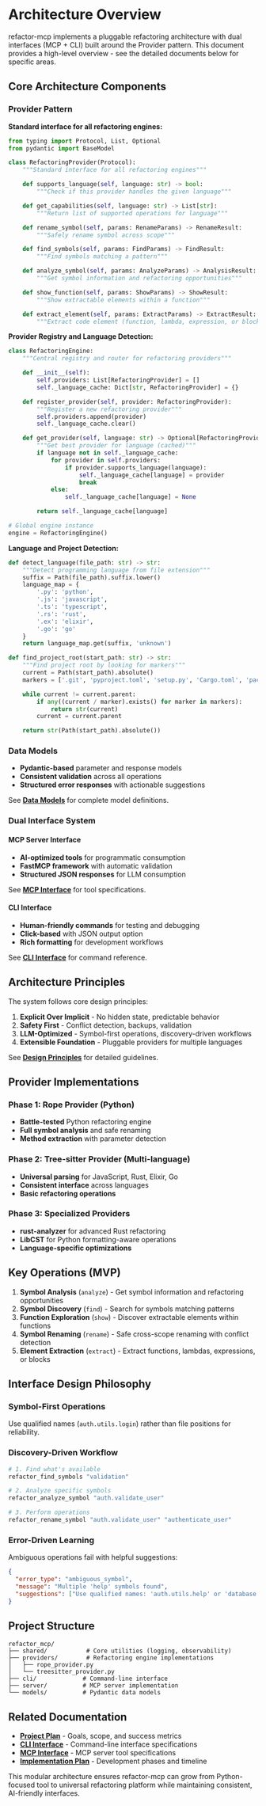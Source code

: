 # Architecture Overview

refactor-mcp implements a pluggable refactoring architecture with dual interfaces (MCP + CLI) built around the Provider pattern. This document provides a high-level overview - see the detailed documents below for specific areas.

## Core Architecture Components

### Provider Pattern

**Standard interface for all refactoring engines:**

```python
from typing import Protocol, List, Optional
from pydantic import BaseModel

class RefactoringProvider(Protocol):
    """Standard interface for all refactoring engines"""

    def supports_language(self, language: str) -> bool:
        """Check if this provider handles the given language"""

    def get_capabilities(self, language: str) -> List[str]:
        """Return list of supported operations for language"""

    def rename_symbol(self, params: RenameParams) -> RenameResult:
        """Safely rename symbol across scope"""

    def find_symbols(self, params: FindParams) -> FindResult:
        """Find symbols matching a pattern"""

    def analyze_symbol(self, params: AnalyzeParams) -> AnalysisResult:
        """Get symbol information and refactoring opportunities"""

    def show_function(self, params: ShowParams) -> ShowResult:
        """Show extractable elements within a function"""

    def extract_element(self, params: ExtractParams) -> ExtractResult:
        """Extract code element (function, lambda, expression, or block)"""
```

**Provider Registry and Language Detection:**

```python
class RefactoringEngine:
    """Central registry and router for refactoring providers"""

    def __init__(self):
        self.providers: List[RefactoringProvider] = []
        self._language_cache: Dict[str, RefactoringProvider] = {}

    def register_provider(self, provider: RefactoringProvider):
        """Register a new refactoring provider"""
        self.providers.append(provider)
        self._language_cache.clear()

    def get_provider(self, language: str) -> Optional[RefactoringProvider]:
        """Get best provider for language (cached)"""
        if language not in self._language_cache:
            for provider in self.providers:
                if provider.supports_language(language):
                    self._language_cache[language] = provider
                    break
            else:
                self._language_cache[language] = None

        return self._language_cache[language]

# Global engine instance
engine = RefactoringEngine()
```

**Language and Project Detection:**

```python
def detect_language(file_path: str) -> str:
    """Detect programming language from file extension"""
    suffix = Path(file_path).suffix.lower()
    language_map = {
        '.py': 'python',
        '.js': 'javascript', 
        '.ts': 'typescript',
        '.rs': 'rust',
        '.ex': 'elixir',
        '.go': 'go'
    }
    return language_map.get(suffix, 'unknown')

def find_project_root(start_path: str) -> str:
    """Find project root by looking for markers"""
    current = Path(start_path).absolute()
    markers = ['.git', 'pyproject.toml', 'setup.py', 'Cargo.toml', 'package.json']

    while current != current.parent:
        if any((current / marker).exists() for marker in markers):
            return str(current)
        current = current.parent

    return str(Path(start_path).absolute())
```

### Data Models
- **Pydantic-based** parameter and response models
- **Consistent validation** across all operations
- **Structured error responses** with actionable suggestions

See **[Data Models](data-models.md)** for complete model definitions.

### Dual Interface System

#### MCP Server Interface
- **AI-optimized tools** for programmatic consumption
- **FastMCP framework** with automatic validation
- **Structured JSON responses** for LLM consumption

See **[MCP Interface](mcp-interface.md)** for tool specifications.

#### CLI Interface  
- **Human-friendly commands** for testing and debugging
- **Click-based** with JSON output option
- **Rich formatting** for development workflows

See **[CLI Interface](cli-interface.md)** for command reference.

## Architecture Principles

The system follows core design principles:

1. **Explicit Over Implicit** - No hidden state, predictable behavior
2. **Safety First** - Conflict detection, backups, validation
3. **LLM-Optimized** - Symbol-first operations, discovery-driven workflows
4. **Extensible Foundation** - Pluggable providers for multiple languages

See **[Design Principles](design-principles.md)** for detailed guidelines.

## Provider Implementations

### Phase 1: Rope Provider (Python)
- **Battle-tested** Python refactoring engine
- **Full symbol analysis** and safe renaming
- **Method extraction** with parameter detection

### Phase 2: Tree-sitter Provider (Multi-language)
- **Universal parsing** for JavaScript, Rust, Elixir, Go
- **Consistent interface** across languages
- **Basic refactoring operations**

### Phase 3: Specialized Providers
- **rust-analyzer** for advanced Rust refactoring
- **LibCST** for Python formatting-aware operations
- **Language-specific optimizations**

## Key Operations (MVP)

1. **Symbol Analysis** (`analyze`) - Get symbol information and refactoring opportunities
2. **Symbol Discovery** (`find`) - Search for symbols matching patterns
3. **Function Exploration** (`show`) - Discover extractable elements within functions
4. **Symbol Renaming** (`rename`) - Safe cross-scope renaming with conflict detection
5. **Element Extraction** (`extract`) - Extract functions, lambdas, expressions, or blocks

## Interface Design Philosophy

### Symbol-First Operations
Use qualified names (`auth.utils.login`) rather than file positions for reliability.

### Discovery-Driven Workflow
```bash
# 1. Find what's available
refactor_find_symbols "validation"

# 2. Analyze specific symbols  
refactor_analyze_symbol "auth.validate_user"

# 3. Perform operations
refactor_rename_symbol "auth.validate_user" "authenticate_user"
```

### Error-Driven Learning
Ambiguous operations fail with helpful suggestions:
```json
{
  "error_type": "ambiguous_symbol",
  "message": "Multiple 'help' symbols found", 
  "suggestions": ["Use qualified names: 'auth.utils.help' or 'database.utils.help'"]
}
```

## Project Structure

```
refactor_mcp/
├── shared/           # Core utilities (logging, observability)
├── providers/        # Refactoring engine implementations
│   ├── rope_provider.py
│   └── treesitter_provider.py  
├── cli/             # Command-line interface
├── server/          # MCP server implementation
└── models/          # Pydantic data models
```

## Related Documentation

- **[Project Plan](project-plan.md)** - Goals, scope, and success metrics  
- **[CLI Interface](cli-interface.md)** - Command-line interface specifications
- **[MCP Interface](mcp-interface.md)** - MCP server tool specifications
- **[Implementation Plan](implementation-plan.md)** - Development phases and timeline

This modular architecture ensures refactor-mcp can grow from Python-focused tool to universal refactoring platform while maintaining consistent, AI-friendly interfaces.